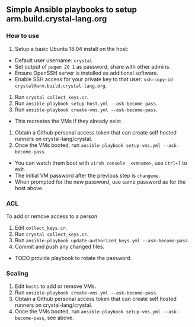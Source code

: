 ## Simple Ansible playbooks to setup arm.build.crystal-lang.org

### How to use

1. Setup a basic Ubuntu 18.04 install on the host:
  * Default user username: `crystal`
  * Set output of `pwgen 20 1` as password, share with other admins.
  * Ensure OpenSSH server is installed as additional software.
  * Enable SSH access for your private key to that user: `ssh-copy-id crystal@arm.build.crystal-lang.org`.
1. Run `crystal collect_keys.cr`.
1. Run `ansible-playbook setup-host.yml --ask-become-pass`.
1. Run `ansible-playbook create-vms.yml --ask-become-pass`.
  * This recreates the VMs if they already exist.
1. Obtain a Github personal access token that can create self hosted runners on crystal-lang/crystal.
1. Once the VMs booted, run `ansible-playbook setup-vms.yml --ask-become-pass`.
  * You can watch them boot with `virsh console  <vmname>`, use `Ctrl+]` to exit.
  * The initial VM password after the previous step is `changeme`.
  * When prompted for the new password, use same password as for the host above.

### ACL

To add or remove access to a person

1. Edit `collect_keys.cr`.
1. Run `crystal collect_keys.cr`.
1. Run `ansible-playbook update-authorized_keys.yml --ask-become-pass`.
1. Commit and push any changed files.

* TODO provide playbook to rotate the password.

### Scaling

1. Edit `hosts` to add or remove VMs.
1. Run `ansible-playbook create-vms.yml --ask-become-pass`.
1. Obtain a Github personal access token that can create self hosted runners on crystal-lang/crystal.
1. Once the VMs booted, run `ansible-playbook setup-vms.yml --ask-become-pass`, see above.